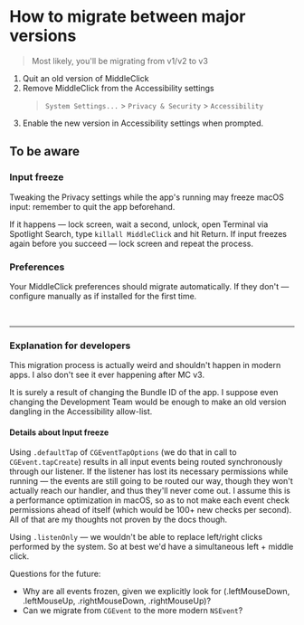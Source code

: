 # How to migrate between major versions

> Most likely, you'll be migrating from v1/v2 to v3

1. Quit an old version of MiddleClick
2. Remove MiddleClick from the Accessibility settings
   > `System Settings...` > `Privacy & Security` > `Accessibility`
3. Enable the new version in Accessibility settings when prompted.

## To be aware

### Input freeze

Tweaking the Privacy settings while the app's running may freeze macOS input: remember to quit the app beforehand.

If it happens — lock screen, wait a second, unlock, open Terminal via Spotlight Search, type `killall MiddleClick` and hit Return. If input freezes again before you succeed — lock screen and repeat the process.

### Preferences

Your MiddleClick preferences should migrate automatically. If they don't — configure manually as if installed for the first time.

<br />

---

### Explanation for developers

This migration process is actually weird and shouldn't happen in modern apps. I also don't see it ever happening after MC v3.

It is surely a result of changing the Bundle ID of the app. I suppose even changing the Development Team would be enough to make an old version dangling in the Accessibility allow-list.

#### Details about Input freeze

Using `.defaultTap` of `CGEventTapOptions` (we do that in call to `CGEvent.tapCreate`) results in all input events being routed synchronously through our listener. If the listener has lost its necessary permissions while running — the events are still going to be routed our way, though they won't actually reach our handler, and thus they'll never come out. I assume this is a performance optimization in macOS, so as to not make each event check permissions ahead of itself (which would be 100+ new checks per second). All of that are my thoughts not proven by the docs though.

Using `.listenOnly` — we wouldn't be able to replace left/right clicks performed by the system. So at best we'd have a simultaneous left + middle click.

Questions for the future:

- Why are all events frozen, given we explicitly look for (.leftMouseDown, .leftMouseUp, .rightMouseDown, .rightMouseUp)?
- Can we migrate from `CGEvent` to the more modern `NSEvent`?
